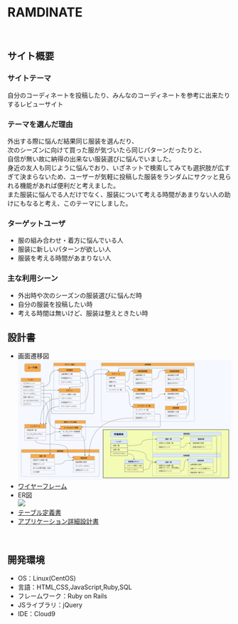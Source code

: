 # RAMDINATE
​
## サイト概要
### サイトテーマ
自分のコーディネートを投稿したり、みんなのコーディネートを参考に出来たりするレビューサイト
​
### テーマを選んだ理由
外出する際に悩んだ結果同じ服装を選んだり、<br>
次のシーズンに向けて買った服が気づいたら同じパターンだったりと、<br>
自信が無い故に納得の出来ない服装選びに悩んでいました。<br>
身近の友人も同じように悩んでおり、いざネットで検索してみても選択肢が広すぎて決まらないため、ユーザーが気軽に投稿した服装をランダムにサクッと見られる機能があれば便利だと考えました。<br>
また服装に悩んでる人だけでなく、服装について考える時間があまりない人の助けにもなると考え、このテーマにしました。
​
### ターゲットユーザ
- 服の組み合わせ・着方に悩んでいる人
- 服装に新しいパターンが欲しい人
- 服装を考える時間があまりない人
​
### 主な利用シーン
- 外出時や次のシーズンの服装選びに悩んだ時
- 自分の服装を投稿したい時
- 考える時間は無いけど、服装は整えときたい時
​
## 設計書
- 画面遷移図<br><img src="/app/assets/images/RANDINATE UIFlows.drawio.png">
- <a href="https://drive.google.com/file/d/1AdDFlNVCnxZz2alWhYCqEbTquaXF8aT7/view?usp=drive_link">ワイヤーフレーム</a>
- ER図<br><img src="/app/assets/images/RANDINATE ER図.drawio.png">
- <a href="https://docs.google.com/spreadsheets/d/1Q4_X8HRF_ZdXEdjpu9T2YCUPxqIVMrp0/edit?usp=sharing&ouid=106222049630350906641&rtpof=true&sd=true">テーブル定義書</a>
- <a href="https://docs.google.com/spreadsheets/d/1a7TyC-jQDM0YmzrdpArlPnilztogUgQIDrPlmHprJKY/edit?usp=sharing">アプリケーション詳細設計書</a>

​
## 開発環境
- OS：Linux(CentOS)
- 言語：HTML,CSS,JavaScript,Ruby,SQL
- フレームワーク：Ruby on Rails
- JSライブラリ：jQuery
- IDE：Cloud9
​
